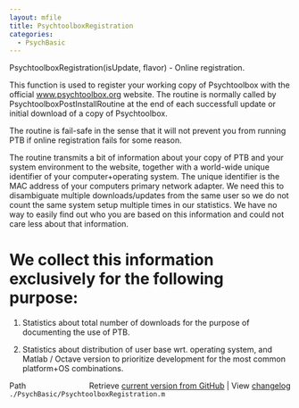 ```yaml
---
layout: mfile
title: PsychtoolboxRegistration
categories:
  - PsychBasic
---
```


PsychtoolboxRegistration\(isUpdate, flavor\) \- Online registration.

This function is used to register your working copy of Psychtoolbox
with the official www.psychtoolbox.org website. The routine is
normally called by PsychtoolboxPostInstallRoutine at the end of
each successfull update or initial download of a copy of Psychtoolbox.

The routine is fail\-safe in the sense that it will not prevent you
from running PTB if online registration fails for some reason.

The routine transmits a bit of information about your copy of PTB and
your system environment to the website, together with a world\-wide unique
identifier of your computer\+operating system. The unique identifier is
the MAC address of your computers primary network adapter. We need this
to disambiguate multiple downloads/updates from the same user so we
do not count the same system setup multiple times in our statistics.
We have no way to easily find out who you are based on this information and
could not care less about that information.

# We collect this information exclusively for the following purpose:

1. Statistics about total number of downloads for the purpose of
   documenting the use of PTB.

2. Statistics about distribution of user base wrt. operating system,
   and Matlab / Octave version to prioritize development for the most
   common platform\+OS combinations.



<div class="code_header" style="text-align:right;">
  <span style="float:left;">Path&nbsp;&nbsp;</span> <span class="counter">Retrieve <a href=
  "https://raw.github.com/Psychtoolbox-3/Psychtoolbox-3/beta/./PsychBasic/PsychtoolboxRegistration.m">current version from GitHub</a> | View <a href=
  "https://github.com/Psychtoolbox-3/Psychtoolbox-3/commits/beta/./PsychBasic/PsychtoolboxRegistration.m">changelog</a></span>
</div>
<div class="code">
  <code>./PsychBasic/PsychtoolboxRegistration.m</code>
</div>

